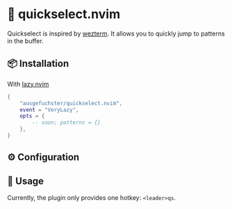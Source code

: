 # 🏁 quickselect.nvim

Quickselect is inspired by [wezterm](https://github.com/wez/wezterm).
It allows you to quickly jump to patterns in the buffer.

## 📦 Installation

With [lazy.nvim](https://github.com/folke/lazy.nvim)
```lua
{
    "ausgefuchster/quickselect.nvim",
    event = "VeryLazy",
    opts = {
        -- soon; patterns = {}
    },
}
```

## ⚙️  Configuration

## 🚀 Usage

Currently, the plugin only provides one hotkey: `<leader>qs`.
